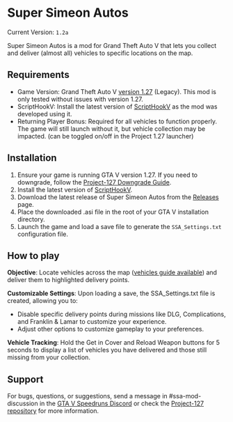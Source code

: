 # Super Simeon Autos
Current Version: <code>1.2a</code>

Super Simeon Autos is a mod for Grand Theft Auto V  that lets you collect and deliver (almost all) vehicles to specific locations on the map.

## Requirements
* Game Version: Grand Theft Auto V [version 1.27](https://github.com/TwosHusbandS/Project-127/) (Legacy). This mod is only tested without issues with version 1.27.
* ScriptHookV: Install the latest version of [ScriptHookV](https://www.dev-c.com/gtav/scripthookv/) as the mod was developed using it.
* Returning Player Bonus: Required for all vehicles to function properly. The game will still launch without it, but vehicle collection may be impacted. (can be toggled on/off in the Project 1.27 launcher)

## Installation
1. Ensure your game is running GTA V version 1.27. If you need to downgrade, follow the [Project-127 Downgrade Guide](https://github.com/TwosHusbandS/Project-127/blob/master/Installer/Info/Help.md).
2. Install the latest version of [ScriptHookV](https://www.dev-c.com/gtav/scripthookv/).
3. Download the latest release of Super Simeon Autos from the [Releases](https://github.com/GordoLeal/SuperSimeonAutos/releases) page.
4. Place the downloaded .asi file in the root of your GTA V installation directory.
5. Launch the game and load a save file to generate the <code>SSA_Settings.txt</code> configuration file.

## How to play
**Objective**: Locate vehicles across the map ([vehicles guide available](https://docs.google.com/document/d/1HLy1r_IYJAnth6uyUSzunOT0c65c5wLdxrW01GbjFZA/edit?usp=sharing)) and deliver them to highlighted delivery points.

**Customizable Settings**: Upon loading a save, the SSA_Settings.txt file is created, allowing you to:
* Disable specific delivery points during missions like DLG, Complications, and Franklin & Lamar to customize your experience.
* Adjust other options to customize gameplay to your preferences.

**Vehicle Tracking**: Hold the Get in Cover and Reload Weapon buttons for 5 seconds to display a list of vehicles you have delivered and those still missing from your collection.

## Support
For bugs, questions, or suggestions, send a message in #ssa-mod-discussion in the [GTA V Speedruns Discord](https://discord.com/invite/3qjGGBM) or check the [Project-127 repository](https://github.com/TwosHusbandS/Project-127/) for more information.
